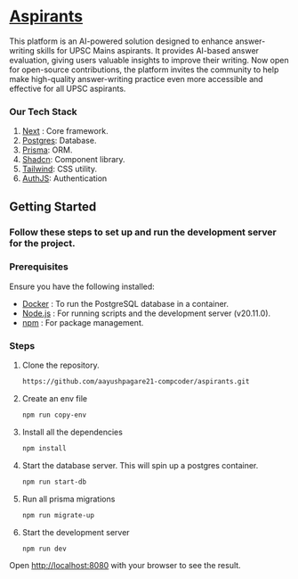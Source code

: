 # [Aspirants](https://aspirants-six.vercel.app)
This platform is an AI-powered solution designed to enhance answer-writing skills for UPSC Mains aspirants. It provides AI-based answer evaluation, giving users valuable insights to improve their writing. Now open for open-source contributions, the platform invites the community to help make high-quality answer-writing practice even more accessible and effective for all UPSC aspirants. 

### Our Tech Stack
1. [Next](https://nextjs.org/) : Core framework.
2. [Postgres](https://www.postgresql.org/): Database.
3. [Prisma](https://www.prisma.io/): ORM. 
4. [Shadcn](https://ui.shadcn.com/): Component library.
5. [Tailwind](https://tailwindcss.com/): CSS utility.
6. [AuthJS](https://authjs.dev/): Authentication
   
## Getting Started
### Follow these steps to set up and run the development server for the project.
### Prerequisites
Ensure you have the following installed:
- [Docker](https://www.docker.com) : To run the PostgreSQL database in a container.
- [Node.js](https://nodejs.org/en) : For running scripts and the development server (v20.11.0).
- [npm](https://www.npmjs.com/) : For package management.

### Steps
1. Clone the repository.
   ```bash
   https://github.com/aayushpagare21-compcoder/aspirants.git
   ```
2. Create an env file
   ```bash
   npm run copy-env
   ```
3. Install all the dependencies
   ```bash
   npm install
   ```    
4. Start the database server. This will spin up a postgres container.
   ```bash
   npm run start-db
   ```   
5. Run all prisma migrations
   ```bash
   npm run migrate-up
   ```
   
6. Start the development server
   ```
   npm run dev
   ```
Open [http://localhost:8080](http://localhost:8080) with your browser to see the result.